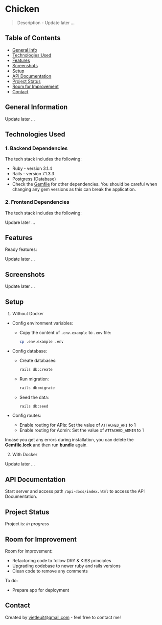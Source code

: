 # Chicken
> Description - Update later ...

## Table of Contents
* [General Info](#general-information)
* [Technologies Used](#technologies-used)
* [Features](#features)
* [Screenshots](#screenshots)
* [Setup](#setup)
* [API Documentation](#api-documentation)
* [Project Status](#project-status)
* [Room for Improvement](#room-for-improvement)
* [Contact](#contact)

## General Information
Update later ...

## Technologies Used

### 1. Backend Dependencies
The tech stack includes the following:
- Ruby - version 3.1.4
- Rails - version 7.1.3.3
- Postgress (Database)
- Check the [Gemfile](./Gemfile) for other dependencies. You should be careful when changing any gem versions as this  can break the application.

### 2. Frontend Dependencies
The tech stack includes the following:

Updare later ...

## Features

Ready features:

Update later ...

## Screenshots
Update later ...

## Setup

1. Without Docker
- Config environment variables:
    - Copy the content of `.env.example` to `.env` file:
        ```bash
        cp .env.example .env
        ```

- Config database:
    - Create databases:
        ```bash
        rails db:create
        ```
    
    - Run migration:
        ```bash
        rails db:migrate
        ```

    - Seed the data:
        ```bash
        rails db:seed
        ```

- Config routes:
    - Enable routing for APIs: Set the value of `ATTACHED_API` to 1
    - Enable routing for Admin: Set the value of `ATTACHED_ADMIN` to 1

Incase you get any errors during installation, you can delete the **Gemfile.lock** and then run **bundle** again.

2. With Docker

Update later ...

## API Documentation
Start server and access path `/api-docs/index.html` to access the API Documentation.

## Project Status

Project is: _in progress_ 

## Room for Improvement

Room for improvement:
- Refactoring code to follow DRY & KISS principles
- Upgrading codebase to  newer ruby and rails  versions
- Clean code to remove any comments

To do:
- Prepare app for deployment

## Contact
Created by <vietleuit@gmail.com> - feel free to contact me!
